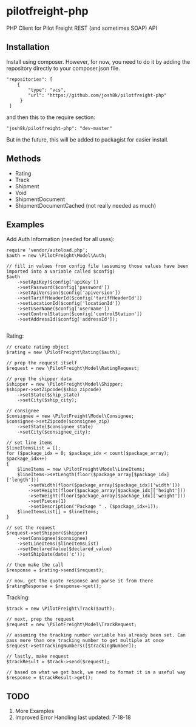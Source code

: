 # pilotfreight-php
PHP Client for Pilot Freight REST (and sometimes SOAP) API

## Installation

Install using composer. However, for now, you need to do it by adding the repository directly to your composer.json file.

```
"repositories": [
	{
		"type": "vcs",
	 	"url": "https://github.com/josh8k/pilotfreight-php"
	 }
 ]
```

and then this to the require section:
```
"josh8k/pilotfreight-php": "dev-master"
```

But in the future, this will be added to packagist for easier install.

## Methods

- Rating
- Track
- Shipment
- Void
- ShipmentDocument
- ShipmentDocumentCached (not really needed as much)

## Examples

Add Auth Information (needed for all uses):
```
require 'vendor/autoload.php';
$auth = new \PilotFreight\Model\Auth;

// fill in values from config file (assuming those values have been imported into a variable called $config)
$auth
	->setApiKey($config['apiKey'])
	->setPassword($config['password'])
	->setApiVersion($config['apiversion'])
	->setTariffHeaderId($config['tariffHeaderId'])
	->setLocationId($config['locationId'])
	->setUserName($config['username'])
	->setControlStation($config['controlStation'])
	->setAddressId($config['addressId']);
		
```

Rating:
```
// create rating object
$rating = new \PilotFreight\Rating($auth);

// prep the request itself
$request = new \PilotFreight\Model\RatingRequest;

// prep the shipper data
$shipper = new \PilotFreight\Model\Shipper;
$shipper->setZipcode($ship_zipcode)
	->setState($ship_state)
	->setCity($ship_city);
	
// consignee
$consignee = new \PilotFreight\Model\Consignee;
$consignee->setZipcode($consignee_zip)
	->setState($consignee_state)
	->setCity($consignee_city);
	
// set line items
$lineItemsList = [];
for ($package_idx = 0; $package_idx < count($package_array); $package_idx++)
{
	$lineItems = new \PilotFreight\Model\LineItems;
	$lineItems->setLength(floor($package_array[$package_idx]['length']))
		->setWidth(floor($package_array[$package_idx]['width']))
		->setHeight(floor($package_array[$package_idx]['height']))
		->setWeight(floor($package_array[$package_idx]['weight']))
		->setPieces(1)
		->setDescription("Package " . ($package_idx+1));
	$lineItemsList[] = $lineItems;
}

// set the request
$request->setShipper($shipper)
	->setConsignee($consignee)
	->setLineItems($lineItemsList)
	->setDeclaredValue($declared_value)
	->setShipDate(date('c'));

// then make the call
$response = $rating->send($request);

// now, get the quote response and parse it from there
$ratingResponse = $response->get();

```

Tracking:
```
$track = new \PilotFreight\Track($auth);

// next, prep the request
$request = new \PilotFreight\Model\TrackRequest;

// assuming the tracking number variable has already been set. Can pass more than one tracking number to get multiple at once
$request->setTrackingNumbers([$trackingNumber]);

// lastly, make request
$trackResult = $track->send($request);

// based on what we get back, we need to format it in a useful way
$response = $trackResult->get();
```

## TODO
1. More Examples
2. Improved Error Handling
last updated: 7-18-18
